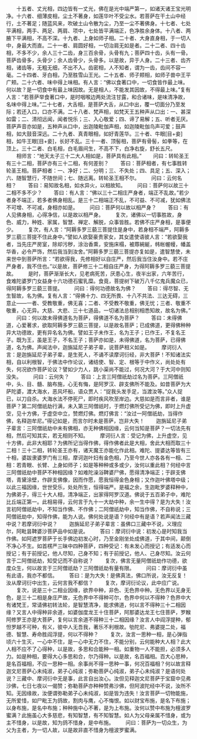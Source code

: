 <!-- { "loadSidebar": true } -->
　　十五者、丈光相，四边皆有一丈光，佛在是光中端严第一，如诸天诸王宝光明净。十六者、细薄皮相，尘土不著身，如莲华叶不受尘水。若菩萨在干土山中经行，土不著足；随蓝风来，吹破土山令散为尘，乃至一尘不著佛身。十七者、七处平满相，两手、两足、两肩、项中，七处皆平满端正，色净胜余身体。十八者、两腋下平满相，不高不深。十九者、上身如师子相。二十者、大身直身相，于一切人中，身最大而直。二十一者、肩圆好相，一切治肩无如是者。二十二者、四十齿相，不多不少，余人三十二齿，身三百余骨，头骨有九；菩萨四十齿，头有一骨。菩萨齿骨多，头骨少；余人齿骨少，头骨多。以是故，异于人身。二十三者、齿齐相，诸齿等，无粗无细，不出不入。齿密相，人不知者，谓为一齿，齿间不容一毫。二十四者、牙白相，乃至胜雪山王光。二十五者、师子颊相，如师子兽中王平广颊。二十六者、味中得上味相。有人言：“佛以食著口中，一切食皆作最上味。何以故？是一切食中有最上味因故。无是相人，不能发其因故，不得最上味。”复有人言：“若菩萨举食著口中，是时咽喉边两处流注甘露，和合诸味，是味清净故，名味中得上味。”二十七者，大舌相，是菩萨大舌，从口中出，覆一切面分乃至发际；若还入口，口亦不满。二十八者、梵声相，如梵天王五种声从口出：一、甚深如雷；二、清彻远闻，闻者悦乐；三、入心敬爱；四、谛了易解；五、听者无厌。菩萨声音亦如是，五种声从口中，出迦陵毗伽声相，如迦陵毗伽鸟声可爱；鼓声相，如大鼓音深远。二十九者、真青眼相，如好青莲华。三十者、牛眼[目+妾]相，如牛王眼[目+妾]，长好不乱。三十一者、顶髻相，菩萨有骨髻，如拳等，在顶上。三十二者、白毛相，白毛眉间生，不高不下，白净右旋，舒长五尺。
　　相师言：“地天太子三十二大人相如是，菩萨具有此相。”
　　问曰：转轮圣王有三十二相，菩萨亦有三十二相，有何差别？
　　答曰：菩萨相者，有七事胜转轮圣王相。菩萨相者：一、净好；二、分明；三、不失处；四、具足；五、深入；六、随智慧行，不随世间；七、随远离。转轮圣王相不尔。
　　问曰：云何名相？
　　答曰：易知故名相，如水异火，以相故知。
　　问曰：菩萨何以故三十二相不多不少？
　　答曰：有人言：“佛以三十二相庄严身者，端正不乱故。”若少者身不端正，若多者佛身相乱。是三十二相端正不乱，不可益、不可减，犹如佛法不可增、不可减，身相亦如是。
　　问曰：菩萨何以故以相严身？
　　答曰：有人见佛身相，心得净信，以是故以相严身。
　　复次，诸佛以一切事胜故，身色、威力，种姓、家属，智慧、禅定、解脱，众事皆胜。若佛不庄严身相，是事便少。
　　复次，有人言：“阿耨多罗三藐三菩提住是身中，若身相不端严，阿耨多罗三藐三菩提不住此身中。”譬如人欲娶豪贵家女，其女遣使语彼人言：“若欲娶我者，当先庄严房室，除却污秽，涂治香熏，安施床榻，被蓐綩綖，帏帐幄幔，幡盖华香，必令严饰，然后我当到汝舍。”阿耨多罗三藐三菩提亦复如是，遣智慧使，未来世中到菩萨所言：“若欲得我，先修相好以自庄严，然后我当住汝身中。若不庄严身者，我不住也。”以是故，菩萨修三十二相自庄严身，为得阿耨多罗三藐三菩提故。
　　是时，菩萨渐渐长大，见老病死苦，厌患心生，夜半出家，六年苦行，食难陀婆罗门女益身十六功德石蜜乳糜。食竟，菩提树下破万八千亿鬼兵魔众已，得阿耨多罗三藐三菩提。
　　问曰：得何功德故名为佛？
　　答曰：得尽智、无生智故，名为佛。复有人言：“得佛十力、四无所畏、十八不共法、三达无碍，三意止——一者、受教敬重，佛无喜；二者、不受教不敬重，佛无忧；三者、敬重不敬重，心无异。大慈、大悲、三十七道品，一切诸法总相别相悉知故，故名为佛。”
　　问曰：何以故未得佛道名为菩萨，得佛道不名为菩萨？
　　答曰：未得佛道，心爱著求，欲取阿耨多罗三藐三菩提，以是故名菩萨；已成佛道，更得佛种种异大功德故，更有异名名为佛。譬如王子未作王，名为王子；已作王，不复名王子。既为王，虽是王子，不名王子；菩萨亦如是，未得佛道，名为菩萨，已得佛道，名为佛。声闻法中，迦旃延尼子弟子辈，说菩萨相义如是。
　　摩诃衍人言：是迦旃延尼子弟子辈，是生死人，不诵不读摩诃衍经，非大菩萨！不知诸法实相，自以利根智，于佛法中作论议，诸结使、智、定、根等于中作义，尚处处有失，何况欲作菩萨论议？譬如少力人，跳小渠尚不能过，何况大河？于大河中则知没失。
　　问曰：云何失？
　　答曰：上言三阿僧祇劫过名为菩萨。三阿僧祇中，头、目、髓、脑布施，心无有悔，是阿罗汉、辟支佛所不能及。如昔菩萨为大萨陀婆，渡大海水，恶风坏船，语众贾人：“捉我头发手足，当渡汝等。”众人捉已，以刀自杀。大海水法不停死尸，即时疾风吹至岸边。大慈如是而言非者，谁是菩萨？第二阿僧祇劫行满，未入第三阿僧祇时，于燃灯佛所受记为佛，即时上升虚空，见十方佛，于虚空中立，赞燃灯佛。燃灯佛言：“汝过一阿僧祇劫，当得作佛，名释迦牟尼。”得记如是，而言尔时未是菩萨，岂非大失！
　　迦旃延尼子弟子辈言：三阿僧祇劫中未有佛相，亦无种佛相因缘，云何当知是菩萨？一切法先有相，然后可知其实，若无相则不知。
　　摩诃衍人言：受记为佛，上升虚空，见十方佛，此非大相耶？为佛所记当得作佛，得作佛者此是大相，舍此大相而取三十二相！三十二相，转轮圣王亦有，诸天魔王亦能化作此相。难陀、提婆达等皆有三十相，婆跋隶婆罗门有三相，摩诃迦叶妇有金色相，乃至今世人亦各各有一相、二相：若青眼、长臂、上身如师子；如是等种种或多或少，汝何以重此相？何经中言三阿僧祇劫中菩萨不种相因缘？如难陀澡浴鞞婆尸佛，愿得清净端正；于辟支佛塔，青黛涂壁，作辟支佛像，因而作愿，愿我恒得金色身相；又作迦叶佛塔中级；以此三福因缘，世世受乐，处处所生，恒得端严。是福之余，生迦毗罗婆释种中，为佛弟子，得三十大人相，清净端正，出家得阿罗汉道。佛说于五百弟子中，难陀比丘端正第一。此相易得，云何言于九十一大劫中种，余一生中得？是为大失！汝言初阿僧祇劫中，不知当作佛、不作佛；二阿僧祇劫中，知当作佛，不自称说；三阿僧祇劫中，知得作佛，能为人说。佛何处说是语？何经中有是语？若声闻法三藏中说？若摩诃衍中说？
　　迦旃延尼子弟子辈言：虽佛口三藏中不说，义理应尔，阿毗昙鞞婆沙菩萨品中如是说。
　　答曰：摩诃衍中说：初发心是时知我当作佛。如阿遮罗菩萨于长手佛边初发心时，乃至金刚坐处成佛道，于其中间，颠倒不净心不生。如首楞严三昧中四种菩萨，四种受记：有未发心而授记；有适发心而授记；有于前授记，他人尽知，己身不知；有于前授记，他人、己身尽知。汝云何言于二阿僧祇劫，知受记而不自称说？
　　复次，佛言无量阿僧祇劫作功德，欲度众生，何以故言于三阿僧祇劫？三阿僧祇劫有量有限。
　　问曰：摩诃衍中虽有此语，我亦不都信。
　　答曰：是为大失！是佛真法，佛口所说，汝无反复！汝从摩诃衍中出生，云何言我不都信？
　　复次，摩诃衍论议，此中应广说。
　　复次，说是三十二相业因缘，欲界中种，非色、无色界中种。无色界以无身无色，是三十二相是身庄严故，无色界中不得种可尔，色界中何以不得种？色界中大有诸梵王，常请佛初转法轮，是智慧清净，能求佛道，何以言不得种三十二相因缘？又言人中得种非余道，如婆伽度龙王十住菩萨，阿那婆达龙王七住菩萨，罗睺阿修罗王亦是大菩萨，复何以言余道不得种三十二相因缘？汝言人中阎浮提种，郁怛罗越不可种，有义，彼中人无吾我，著乐不利根故。劬陀尼、弗婆提二处，福德、智慧、寿命胜阎浮提，何以不得种？
　　复次，汝言一思种一相，是心弹指顷六十生灭，一心中不住，是一心中无力不住，不能分别，云何能种大人相？此大人相不应不了心得种，以是故，多思和合能种一相。如重物一人不能担，必须多人力。如是种相，要得大心多思和合，尔乃得种。以是故，名百福相。百大心思种，是名百福相，不应一思种一相。余事尚不得一思种一事，何况百福相？何以故言释迦文尼菩萨心未纯淑，弟子心纯淑；弥勒菩萨心纯淑，弟子心未纯淑？是语何处说？三藏中、摩诃衍中无是事，此言自出汝心。汝但见释迦文尼菩萨于宝窟中见弗沙佛，七日七夜以一偈赞；弥勒菩萨亦种种赞弗沙佛，但阿波陀经中不说，汝所不知。无因缘故，汝便谓弥勒弟子心未纯淑，如是皆为违失！汝言菩萨一切物能施，无所爱惜，如尸毗王为鸽故，割肉与鹰，心不悔恨。如以财宝布施，是名下布施；以身布施，是名中布施；种种施中心不著，是为上布施。汝何以赞中布施为檀波罗蜜满？此施虽心大多慈悲，有知智慧，有不知智慧。如人为父母亲属不惜身，或为主不惜身，以是故，知为鸽不惜身，是中布施。
　　问曰：菩萨为一切众生，为父为主者，为一切人故，以是故非直不惜身为檀波罗蜜满。
